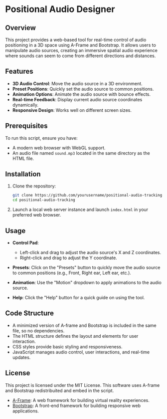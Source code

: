# Positional Audio Designer

## Overview

This project provides a web-based tool for real-time control of audio positioning in a 3D space using A-Frame and Bootstrap. It allows users to manipulate audio sources, creating an immersive spatial audio experience where sounds can seem to come from different directions and distances.

## Features

- **3D Audio Control**: Move the audio source in a 3D environment.
- **Preset Positions**: Quickly set the audio source to common positions.
- **Animation Options**: Animate the audio source with bounce effects.
- **Real-time Feedback**: Display current audio source coordinates dynamically.
- **Responsive Design**: Works well on different screen sizes.

## Prerequisites

To run this script, ensure you have:
- A modern web browser with WebGL support.
- An audio file named `sound.mp3` located in the same directory as the HTML file.

## Installation

1. Clone the repository:

   ```bash
   git clone https://github.com/yourusername/positional-audio-tracking.git
   cd positional-audio-tracking
   ```

2. Launch a local web server instance and launch  `index.html` in your preferred web browser.

## Usage

- **Control Pad**: 
  - Left-click and drag to adjust the audio source's X and Z coordinates.
  - Right-click and drag to adjust the Y coordinate.

- **Presets**: Click on the "Presets" button to quickly move the audio source to common positions (e.g., Front, Right ear, Left ear, etc.).

- **Animation**: Use the "Motion" dropdown to apply animations to the audio source.

- **Help**: Click the "Help" button for a quick guide on using the tool.

## Code Structure

- A minimized version of A-frame and Bootstrap is included in the same file, so no dependencies.
- The HTML structure defines the layout and elements for user interaction.
- CSS styles provide basic styling and responsiveness.
- JavaScript manages audio control, user interactions, and real-time updates.
 

## License

This project is licensed under the MIT License. This software uses A-frame and Bootstrap redistribuited and embed in the script. 

- [A-Frame](https://aframe.io/): A web framework for building virtual reality experiences.
- [Bootstrap](https://getbootstrap.com/): A front-end framework for building responsive web applications.
